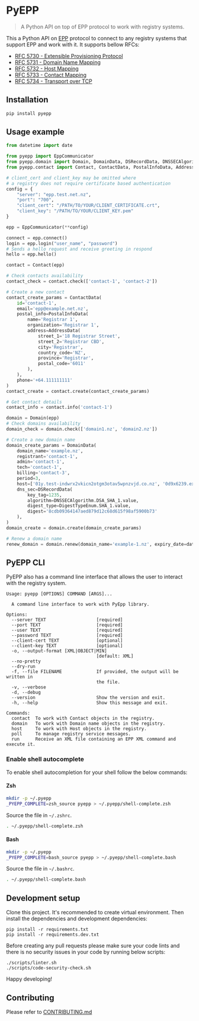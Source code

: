 # PyEPP
> A Python API on top of EPP protocol to work with registry systems.

This a Python API on [EPP](https://en.wikipedia.org/wiki/Extensible_Provisioning_Protocol) protocol to connect to
any registry systems that support EPP and work with it. It supports bellow RFCs:
- [RFC 5730 - Extensible Provisioning Protocol](https://datatracker.ietf.org/doc/html/rfc5730)
- [RFC 5731 - Domain Name Mapping](https://datatracker.ietf.org/doc/html/rfc5731)
- [RFC 5732 - Host Mapping](https://datatracker.ietf.org/doc/html/rfc5732)
- [RFC 5733 - Contact Mapping](https://datatracker.ietf.org/doc/html/rfc5733)
- [RFC 5734 - Transport over TCP](https://datatracker.ietf.org/doc/html/rfc5734)


## Installation

```sh
pip install pyepp
```

## Usage example

```python
from datetime import date

from pyepp import EppCommunicator
from pyepp.domain import Domain, DomainData, DSRecordData, DNSSECAlgorithm, DigestTypeEnum
from pyepp.contact import Contact, ContactData, PostalInfoData, AddressData

# client_cert and client_key may be omitted where
# a registry does not require certificate based authentication
config = {
    "server": "epp.test.net.nz",
    "port": "700",
    "client_cert": "/PATH/TO/YOUR/CLIENT_CERTIFICATE.crt",
    "client_key": "/PATH/TO/YOUR/CLIENT_KEY.pem"
}

epp = EppCommunicator(**config)

connect = epp.connect()
login = epp.login("user_name", "password")
# Sends a hello request and receive greeting in respond
hello = epp.hello()

contact = Contact(epp)

# Check contacts availability
contact_check = contact.check(['contact-1', 'contact-2'])

# Create a new contact
contact_create_params = ContactData(
    id='contact-1',
    email='epp@example.net.nz',
    postal_info=PostalInfoData(
        name='Registrar 1',
        organization='Registrar 1',
        address=AddressData(
            street_1='18 Registrar Street',
            street_2='Registrar CBD',
            city='Registrar',
            country_code='NZ',
            province='Registrar',
            postal_code='6011'
        ),
    ),
    phone='+64.111111111'
)
contact_create = contact.create(contact_create_params)

# Get contact details
contact_info = contact.info('contact-1')

domain = Domain(epp)
# Check domains availability
domain_check = domain.check(['domain1.nz', 'domain2.nz'])

# Create a new domain name
domain_create_params = DomainData(
    domain_name='example.nz',
    registrant='contact-1',
    admin='contact-1',
    tech='contact-1',
    billing='contact-3',
    period=3,
    host=['01y.test-indwrx2vkicn2otgm3otav5wpnzvjd.co.nz', '0d9x6239.example.co.nz'],
    dns_sec=DSRecordData(
        key_tag=1235,
        algorithm=DNSSECAlgorithm.DSA_SHA_1.value,
        digest_type=DigestTypeEnum.SHA_1.value,
        digest='8cdb09364147aed879d12c68d615f98af5900b73'
    ),
)
domain_create = domain.create(domain_create_params)

# Renew a domain name
renew_domain = domain.renew(domain_name='example-1.nz', expiry_date=date(2024, 2, 23), period=2)
```

## PyEPP CLI
PyEPP also has a command line interface that allows the user to interact with the registry system.

```text
Usage: pyepp [OPTIONS] COMMAND [ARGS]...

  A command line interface to work with PyEpp library.

Options:
  --server TEXT                   [required]
  --port TEXT                     [required]
  --user TEXT                     [required]
  --password TEXT                 [required]
  --client-cert TEXT              [optional]
  --client-key TEXT               [optional]
  -o, --output-format [XML|OBJECT|MIN]
                                  [default: XML]
  --no-pretty
  --dry-run
  -f, --file FILENAME             If provided, the output will be written in
                                  the file.
  -v, --verbose
  -d, --debug
  --version                       Show the version and exit.
  -h, --help                      Show this message and exit.

Commands:
  contact  To work with Contact objects in the registry.
  domain   To work with Domain name objects in the registry.
  host     To work with Host objects in the registry.
  poll     To manage registry service messages.
  run      Receive an XML file containing an EPP XML command and execute it.
```

### Enable shell autocomplete
To enable shell autocompletion for your shell follow the below commands:

#### Zsh
```sh
mkdir -p ~/.pyepp
_PYEPP_COMPLETE=zsh_source pyepp > ~/.pyepp/shell-complete.zsh
```

Source the file in `~/.zshrc`.
```sh
. ~/.pyepp/shell-complete.zsh
```

#### Bash
```sh
mkdir -p ~/.pyepp
_PYEPP_COMPLETE=bash_source pyepp > ~/.pyepp/shell-complete.bash
```

Source the file in `~/.bashrc`.
```sh
. ~/.pyepp/shell-complete.bash
```

## Development setup
Clone this project. It's recommended to create virtual environment. Then install the dependencies and 
development dependencies:

```shell
pip install -r requirements.txt
pip install -r requirements.dev.txt
```

Before creating any pull requests please make sure your code lints and there is no security issues in your code 
by running below scripts:

```shell
./scripts/linter.sh
./scripts/code-security-check.sh
```

Happy developing!
## Contributing
Please refer to [CONTRIBUTING.md](CONTRIBUTING.md)

<!-- Markdown link & img dfn's -->
[wiki]: https://github.com/internetnz/pyepp/wiki
